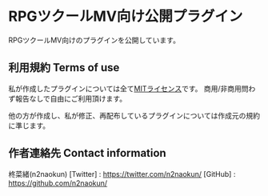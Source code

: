 # RPGツクールMV向け公開プラグイン

RPGツクールMV向けのプラグインを公開しています。

## 利用規約 Terms of use
私が作成したプラグインについては全て[MITライセンス](http://opensource.org/licenses/mit-license.php)です。
商用/非商用問わず報告なしで自由にご利用頂けます。

他の方が作成し、私が修正、再配布しているプラグインについては作成元の規約に準じます。

## 作者連絡先 Contact information
柊菜緒(n2naokun)
[Twitter] : <https://twitter.com/n2naokun/>
[GitHub]  : <https://github.com/n2naokun/>
